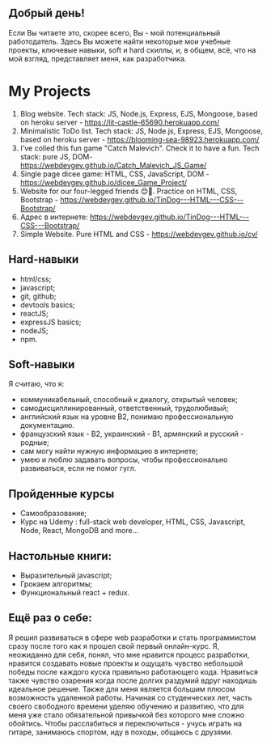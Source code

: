## Добрый день!
Если Вы читаете это, скорее всего, Вы - мой потенциальный работодатель. Здесь Вы можете найти
некоторые мои учебные проекты, ключевые навыки, soft и hard скиллы, и, в общем, всё, что
на мой взгляд, представляет меня, как разработчика.

# My Projects

  1.  Blog website. Tech stack: JS, Node.js, Express, EJS, Mongoose, based on heroku server - https://lit-castle-65690.herokuapp.com/
  2.  Minimalistic ToDo list. Tech stack: JS, Node.js, Express, EJS, Mongoose, based on heroku server - https://blooming-sea-98923.herokuapp.com/
  3.  I've colled this fun game "Catch Malevich". Check it to have a fun. Tech stack: pure JS, DOM- https://webdevgev.github.io/Catch_Malevich_JS_Game/
  5.  Single page dicee game: HTML, CSS, JavaScript, DOM - https://webdevgev.github.io/dicee_Game_Project/
  6.  Website for our four-legged friends 😊🐾. Practice on  HTML, CSS, Bootstrap - https://webdevgev.github.io/TinDog---HTML---CSS---Bootstrap/ 
  7.  Адрес в интернете: https://webdevgev.github.io/TinDog---HTML---CSS---Bootstrap/
  8.  Simple Website. Pure HTML and CSS - https://webdevgev.github.io/cv/ 

##  Hard-навыки

  - html/css;
  - javascript;
  - git, github;
  - devtools basics;
  - reactJS;
  - expressJS basics;
  - nodeJS;
  - npm.

## Soft-навыки

  Я считаю, что я:
  - коммуникабельный, способный к диалогу, открытый человек;
  - самодисциплинированный, ответственный, трудолюбивый;
  - английский язык на уровне В2, понимаю профессиональную документацию.
  - французский язык - В2, украинский - В1, армянский и русский - родные;
  - сам могу найти нужную информацию в интернете;
  - умею и люблю задавать вопросы, чтобы профессионально развиваться, если не помог гугл.
  
##  Пройденные курсы

  - Самообразование;
  - Курс на Udemy : full-stack web developer, HTML, CSS, Javascript, Node, React, MongoDB and more...

##  Настольные книги:

  - Выразительный javascript;
  - Грокаем алгоритмы;
  - Функциональный react + redux.

## Ещё раз о себе:

  Я решил развиваться в сфере web разработки и стать программистом сразу после того как я прошел свой первый онлайн-курс. Я, неожиданно для себя, понял, что мне нравится процесс разработки, нравится создавать новые проекты и ощущать чувство небольшой победы после каждого куска правильно работающего кода. Нравиться также чувство озарения когда после долгих раздумий вдруг находишь идеальное решение. Также для меня является большим плюсом возможность удаленной работы. 
  Начиная со студенческих лет, часть своего свободного времени уделяю обучению и развитию, что для меня уже стало обязательной привычкой без которого мне сложно обойтись. 
  Чтобы расслабиться и переключиться - учусь играть на гитаре, занимаюсь спортом, иду в походы, общаюсь с друзями.
